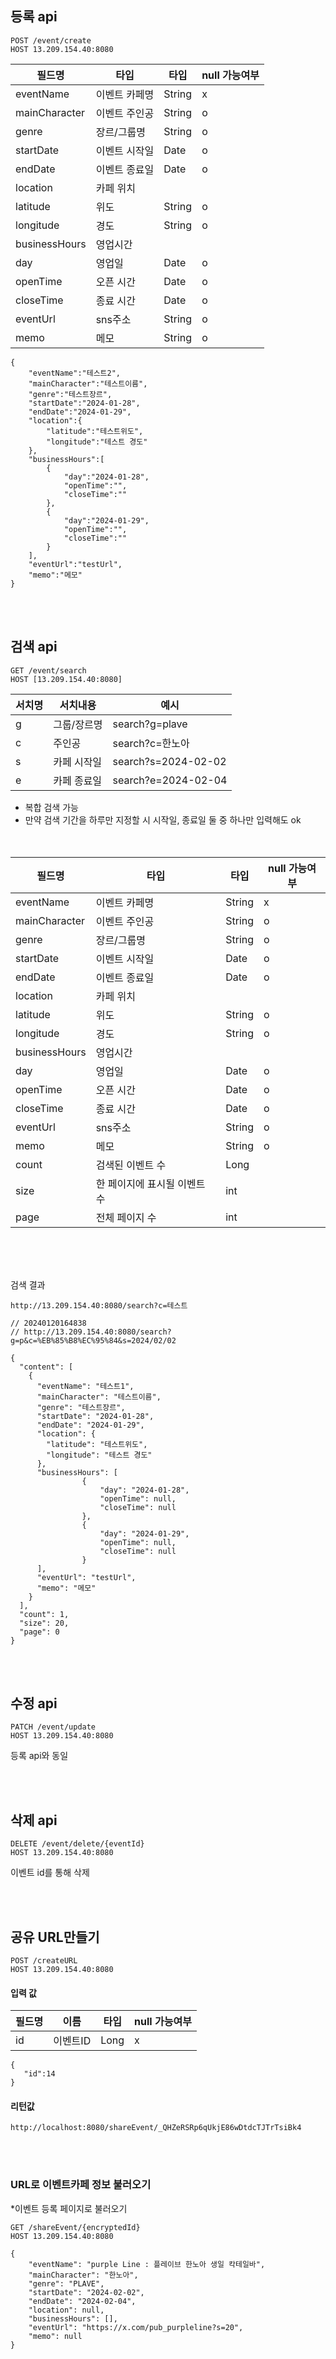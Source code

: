 ## 등록 api
```
POST /event/create
HOST 13.209.154.40:8080
```



|필드명|타입|타입|null 가능여부|
|------|---|---|---|
|eventName|이벤트 카페명|String|x|
|mainCharacter|이벤트 주인공|String|o|
|genre|장르/그룹명|String|o|
|startDate|이벤트 시작일|Date|o|
|endDate|이벤트 종료일|Date|o|
|location |카페 위치|||
|latitude|위도|String|o|
|longitude|경도|String|o|
|businessHours|영업시간|||
|day|영업일|Date|o|
|openTime|오픈 시간|Date|o|
|closeTime|종료 시간|Date|o|
|eventUrl|sns주소|String|o|
|memo|메모|String|o|



```
{
    "eventName":"테스트2",
    "mainCharacter":"테스트이름",
    "genre":"테스트장르",
    "startDate":"2024-01-28",
    "endDate":"2024-01-29",
    "location":{
        "latitude":"테스트위도",
        "longitude":"테스트 경도"
    },
    "businessHours":[ 
        {
            "day":"2024-01-28",
            "openTime":"",
            "closeTime":""
        },
        {
            "day":"2024-01-29",
            "openTime":"",
            "closeTime":""            
        }
    ],
    "eventUrl":"testUrl",
    "memo":"메모"
}
```
<br><br>

## 검색 api

```
GET /event/search
HOST [13.209.154.40:8080]
```

|서치명|서치내용|예시|
|------|---|---|
|g|그룹/장르명|search?g=plave|
|c|주인공|search?c=한노아|
|s|카페 시작일|search?s=2024-02-02|
|e|카페 종료일|search?e=2024-02-04|

- 복합 검색 가능
- 만약 검색 기간을 하루만 지정할 시 시작일, 종료일 둘 중 하나만 입력해도 ok
<br/><br><br/>

|필드명|타입|타입|null 가능여부|
|------|---|---|---|
|eventName|이벤트 카페명|String|x|
|mainCharacter|이벤트 주인공|String|o|
|genre|장르/그룹명|String|o|
|startDate|이벤트 시작일|Date|o|
|endDate|이벤트 종료일|Date|o|
|location |카페 위치|||
|latitude|위도|String|o|
|longitude|경도|String|o|
|businessHours|영업시간|||
|day|영업일|Date|o|
|openTime|오픈 시간|Date|o|
|closeTime|종료 시간|Date|o|
|eventUrl|sns주소|String|o|
|memo|메모|String|o|
|count|검색된 이벤트 수|Long||
|size|한 페이지에 표시될 이벤트 수|int||
|page|전체 페이지 수|int||


<br/><br><br/>

검색 결과
```
http://13.209.154.40:8080/search?c=테스트
```
```
// 20240120164838
// http://13.209.154.40:8080/search?g=p&c=%EB%85%B8%EC%95%84&s=2024/02/02

{
  "content": [
    {
      "eventName": "테스트1",
      "mainCharacter": "테스트이름",
      "genre": "테스트장르",
      "startDate": "2024-01-28", 
      "endDate": "2024-01-29", 
      "location": {
        "latitude": "테스트위도", 
        "longitude": "테스트 경도" 
      },
      "businessHours": [
                {
                    "day": "2024-01-28",
                    "openTime": null, 
                    "closeTime": null 
                },
                {
                    "day": "2024-01-29",
                    "openTime": null, 
                    "closeTime": null
                }        
      ],
      "eventUrl": "testUrl",
      "memo": "메모"
    }
  ],
  "count": 1, 
  "size": 20, 
  "page": 0
}
```

<br> <br>

## 수정 api

```
PATCH /event/update
HOST 13.209.154.40:8080
```


등록 api와 동일

<br> <br>


## 삭제 api

```
DELETE /event/delete/{eventId}
HOST 13.209.154.40:8080
```

이벤트 id를 통해 삭제

<br> <br>


## 공유 URL만들기

```
POST /createURL
HOST 13.209.154.40:8080
```


#### 입력 값
|필드명|이름|타입|null 가능여부|
|------|---|---|---|
|id|이벤트ID|Long|x|


```
{
   "id":14
}
```


#### 리턴값
```
http://localhost:8080/shareEvent/_QHZeRSRp6qUkjE86wDtdcTJTrTsiBk4
```

<br><br>

### URL로 이벤트카페 정보 불러오기

*이벤트 등록 페이지로 불러오기

```
GET /shareEvent/{encryptedId}
HOST 13.209.154.40:8080
```

```
{
    "eventName": "purple Line : 플레이브 한노아 생일 칵테일바",
    "mainCharacter": "한노아",
    "genre": "PLAVE",
    "startDate": "2024-02-02",
    "endDate": "2024-02-04",
    "location": null,
    "businessHours": [],
    "eventUrl": "https://x.com/pub_purpleline?s=20",
    "memo": null
}
```
